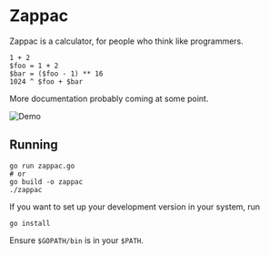 # Zappac

Zappac is a calculator, for people who think like programmers.

```
1 + 2
$foo = 1 + 2
$bar = ($foo - 1) ** 16
1024 ^ $foo + $bar
```

More documentation probably coming at some point.

![Demo](./zappac.gif)

## Running

```shell
go run zappac.go
# or
go build -o zappac
./zappac
```

If you want to set up your development version in your system, run

```shell
go install
```

Ensure `$GOPATH/bin` is in your `$PATH`.
